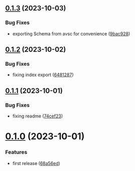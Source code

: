 ## [0.1.3](https://github.com/codibre/nodejs-tree-key-cache-avro/compare/v0.1.2...v0.1.3) (2023-10-03)


### Bug Fixes

* exporting Schema from avsc for convenience ([9bac928](https://github.com/codibre/nodejs-tree-key-cache-avro/commit/9bac9283fde5b8e62e490abc8600bca6343d1e8c))

## [0.1.2](https://github.com/codibre/nodejs-tree-key-cache-avro/compare/v0.1.1...v0.1.2) (2023-10-02)


### Bug Fixes

* fixing index export ([6481287](https://github.com/codibre/nodejs-tree-key-cache-avro/commit/6481287a57ecdfafb9e8d468983d53f34c606850))

## [0.1.1](https://github.com/codibre/nodejs-tree-key-cache-avro/compare/v0.1.0...v0.1.1) (2023-10-01)


### Bug Fixes

* fixing readme ([74cef23](https://github.com/codibre/nodejs-tree-key-cache-avro/commit/74cef232bf99d955c72affb3888efa39ddd62a11))

# [0.1.0](https://github.com/codibre/nodejs-tree-key-cache-avro/compare/v0.0.0...v0.1.0) (2023-10-01)


### Features

* first release ([68a56ed](https://github.com/codibre/nodejs-tree-key-cache-avro/commit/68a56ede3bc575a49a6d5d412bf8c2e5d1826d4f))
